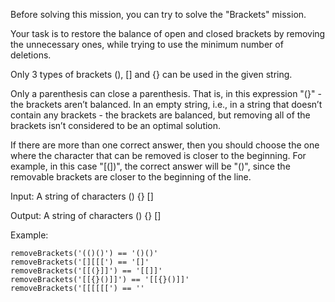 Before solving this mission, you can try to solve the "Brackets" mission.

Your task is to restore the balance of open and closed brackets by removing the unnecessary ones, while trying to use the minimum number of deletions.

Only 3 types of brackets (), [] and {} can be used in the given string.

Only a parenthesis can close a parenthesis. That is, in this expression "(}" - the brackets aren’t balanced. In an empty string, i.e., in a string that doesn’t contain any brackets - the brackets are balanced, but removing all of the brackets isn’t considered to be an optimal solution.

If there are more than one correct answer, then you should choose the one where the character that can be removed is closer to the beginning. For example, in this case "[(])", the correct answer will be "()", since the removable brackets are closer to the beginning of the line.

Input: A string of characters () {} []

Output: A string of characters () {} []

Example:  
```
removeBrackets('(()()') == '()()'
removeBrackets('[][[[') == '[]'
removeBrackets('[[(}]]') == '[[]]'
removeBrackets('[[{}()]]') == '[[{}()]]'
removeBrackets('[[[[[[') == ''
```